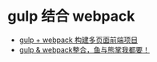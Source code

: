 # gulp 结合 webpack

* [gulp + webpack 构建多页面前端项目](https://github.com/fwon/blog/issues/17)
* [gulp & webpack整合，鱼与熊掌我都要！](http://www.jianshu.com/p/9724c47b406c)
